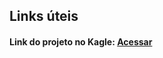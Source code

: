 ## Links úteis
#### Link do projeto no Kagle: [Acessar](https://www.kaggle.com/brainyboxdev/estudos-ia/edit)